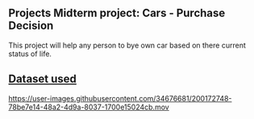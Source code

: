 ## Projects Midterm project: Cars - Purchase Decision

This project will help any person to bye own car based on there current status of life.

##  [Dataset used](https://www.kaggle.com/datasets/gabrielsantello/cars-purchase-decision-dataset)




https://user-images.githubusercontent.com/34676681/200172748-78be7e14-48a2-4d9a-8037-1700e15024cb.mov



